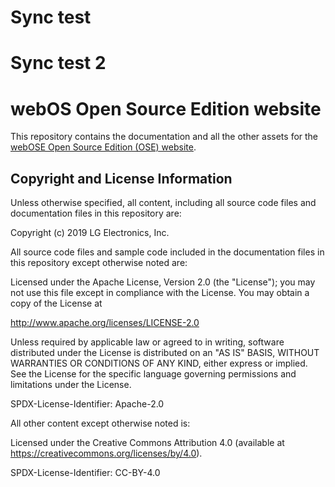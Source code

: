 # Sync test

# Sync test 2

# webOS Open Source Edition website

This repository contains the documentation and all the other assets for the [webOSE Open Source Edition (OSE) website](https://www.webosose.org).

## Copyright and License Information

Unless otherwise specified, all content, including all source code files and documentation files in this repository are:

Copyright (c) 2019 LG Electronics, Inc.

All source code files and sample code included in the documentation files in this repository except otherwise noted are:

Licensed under the Apache License, Version 2.0 (the "License");
you may not use this file except in compliance with the License.
You may obtain a copy of the License at

http://www.apache.org/licenses/LICENSE-2.0

Unless required by applicable law or agreed to in writing, software
distributed under the License is distributed on an "AS IS" BASIS,
WITHOUT WARRANTIES OR CONDITIONS OF ANY KIND, either express or implied.
See the License for the specific language governing permissions and
limitations under the License.

SPDX-License-Identifier: Apache-2.0

All other content except otherwise noted is:

Licensed under the Creative Commons Attribution 4.0 (available at https://creativecommons.org/licenses/by/4.0).

SPDX-License-Identifier: CC-BY-4.0